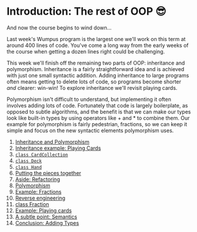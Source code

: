 # Introduction: The rest of OOP 😎

And now the course begins to wind down...

Last week's Wumpus program is the largest one we'll work on this term at around 400 lines of code. You've come a long way from the early weeks of the course when getting a dozen lines right could be challenging.

This week we'll finish off the remaining two parts of OOP: inheritance and polymorphism. Inheritance is a fairly straightforward idea and is achieved with just one small syntactic addition. Adding inheritance to large programs often means getting to delete lots of code, so programs become shorter _and_ clearer: win-win! To explore inheritance we'll revisit playing cards.

Polymorphism isn't difficult to understand, but implementing it often involves adding lots of code. Fortunately that code is largely boilerplate, as opposed to subtle algorithms, and the benefit is that we can make our types look like built-in types by using operators like + and * to combine them. Our example for polymorphism is fairly pedestrian, fractions, so we can keep it simple and focus on the new syntactic elements polymorphism uses.

1. [Inheritance and
    Polymorphism](01-inheritance-and-polymorphism.md)
1. [Inheritance example: Playing
    Cards](02-inheritance-example-playing-cards.md)
1. [`class CardCollection`](03-class-cardcollection.md)
1. [`class Deck`](04-class-deck.md)
1. [`class Hand`](05-class-hand.md)
1. [Putting the pieces
    together](06-putting-the-pieces-together.md)
1. [Aside:
    Refactoring](07-aside-refactoring.md)
1. [Polymorphism](08-polymorphism.md)
1. [Example:
    Fractions](09-example-fractions.md)
1. [Reverse
    engineering](10-reverse-engineering.md)
1. [class Fraction](11-class-fraction.md)
1. [Example: Playing
    cards](12-example-playing-cards.md)
1. [A subtle point:
    Semantics](13-a-subtle-point-semantics.md)
1. [Conclusion: Adding
    Types](14-conclusion-adding-types.md)
